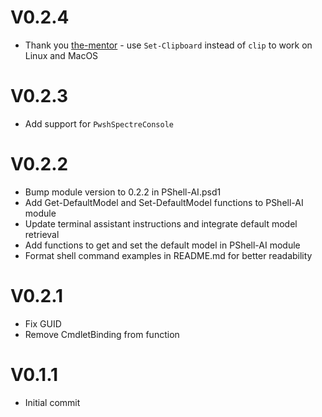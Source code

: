 # V0.2.4

- Thank you [the-mentor](https://github.com/the-mentor) - use `Set-Clipboard` instead of `clip` to work on Linux and MacOS

# V0.2.3

- Add support for `PwshSpectreConsole`

# V0.2.2

- Bump module version to 0.2.2 in PShell-AI.psd1
- Add Get-DefaultModel and Set-DefaultModel functions to PShell-AI module
- Update terminal assistant instructions and integrate default model retrieval
- Add functions to get and set the default model in PShell-AI module
- Format shell command examples in README.md for better readability

# V0.2.1

- Fix GUID
- Remove CmdletBinding from function

# V0.1.1

- Initial commit